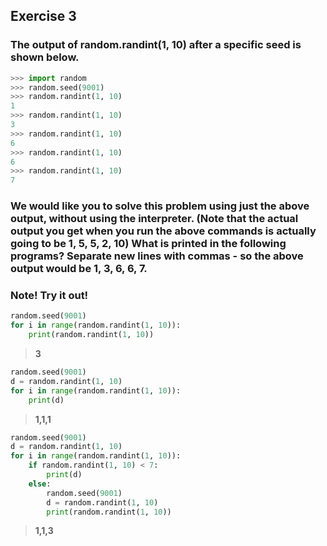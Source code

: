 ## Exercise 3
### The output of random.randint(1, 10) after a specific seed is shown below.

```py
>>> import random
>>> random.seed(9001)
>>> random.randint(1, 10)
1
>>> random.randint(1, 10)
3
>>> random.randint(1, 10)
6
>>> random.randint(1, 10)
6
>>> random.randint(1, 10)
7
```

### We would like you to solve this problem using just the above output, without using the interpreter. (Note that the actual output you get when you run the above commands is actually going to be 1, 5, 5, 2, 10) What is printed in the following programs? Separate new lines with commas - so the above output would be 1, 3, 6, 6, 7.

### Note! Try it out!

```py
random.seed(9001)
for i in range(random.randint(1, 10)):
    print(random.randint(1, 10))
```
>**3**

```py 
random.seed(9001)
d = random.randint(1, 10)
for i in range(random.randint(1, 10)):
    print(d)
```
>**1,1,1**

```py
random.seed(9001)
d = random.randint(1, 10)
for i in range(random.randint(1, 10)):
    if random.randint(1, 10) < 7:
        print(d)
    else:
        random.seed(9001)
        d = random.randint(1, 10)
        print(random.randint(1, 10))
```
>**1,1,3**